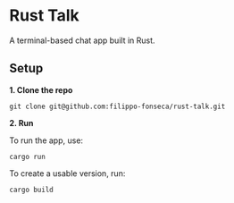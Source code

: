 # Rust Talk

A terminal-based chat app built in Rust.

## Setup

**1. Clone the repo**

```
git clone git@github.com:filippo-fonseca/rust-talk.git
```

**2. Run**

To run the app, use:

```
cargo run
```

To create a usable version, run:

```
cargo build
```
